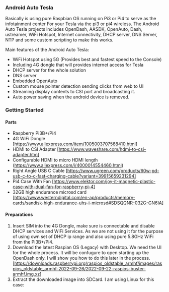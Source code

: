 ### Android Auto Tesla

Basically is using pure Raspbian OS running on Pi3 or Pi4 to serve as the infotainment center
For your Tesla via the pi3 or pi4 wireless. The Android Auto Tesla projects includes OpenDash, AASDK,
OpenAuto, Dash, ustreamer, WiFi Hotspot, Internet connectivity, DHCP server, DNS Server, NTP and some custom
scripting to make this works.

Main features of the Android Auto Tesla:
- WiFi Hotspot using 5G (Provides best and fastest speed to the Console)
- Including 4G dongle that will provides internet access for Tesla
- DHCP server for the whole solution
- DNS server
- Embedded OpenAuto
- Custom mouse pointer detection sending clicks from web to UI
- Streaming display contents to CSI port and broadcasting it.
- Auto power saving when the android device is removed.

### Getting Started
#### Parts
- Raspberry Pi3B+/Pi4
- 4G WiFi Dongle [https://www.aliexpress.com/item/1005003707568410.html]
- HDMI to CSI Adapter [https://www.waveshare.com/hdmi-to-csi-adapter.htm]
- Configurable HDMI to micro HDMI length (https://www.aliexpress.com/i/4000014554460.html)
- Right Angle USB C Cable [https://www.ugreen.com/products/60w-pd-usb-c-to-c-fast-charging-cable?variant=39915659231294]
- Pi4 Case With Fan [https://www.elektor.com/joy-it-magnetic-plastic-case-with-dual-fan-for-raspberry-pi-4]
- 32GB high endurance microsd card [https://www.westerndigital.com/en-ap/products/memory-cards/sandisk-high-endurance-uhs-i-microsd#SDSQQNR-032G-GN6IA]

#### Preparations
1. Insert SIM into the 4G Dongle, make sure is connectable and disable DHCP services and WiFi Services. As we are not using it for the purpose of using own set of DHCP ip range and also using pure 5.8GHz WiFi from the Pi3B+/Pi4.
2. Download the latest Raspian OS (Legacy) with Desktop. We need the UI for the whole process. It will be confugure to open starting up the OpenDash only. I will show you how to do this later in the process. [https://downloads.raspberrypi.org/raspios_oldstable_armhf/images/raspios_oldstable_armhf-2022-09-26/2022-09-22-raspios-buster-armhf.img.xz]
3. Extract the downloaded image into SDCard. I am using Linux for this case:
